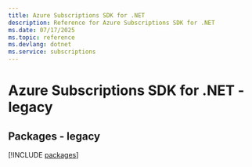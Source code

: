 ```yaml
---
title: Azure Subscriptions SDK for .NET
description: Reference for Azure Subscriptions SDK for .NET
ms.date: 07/17/2025
ms.topic: reference
ms.devlang: dotnet
ms.service: subscriptions
---
```

# Azure Subscriptions SDK for .NET - legacy
## Packages - legacy
[!INCLUDE [packages](subscriptions-index.md)]